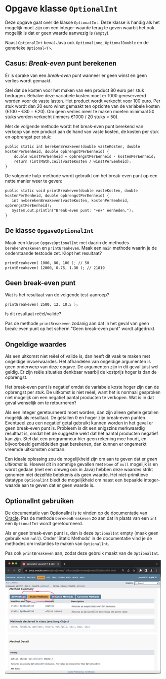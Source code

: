 # Opgave klasse `OptionalInt`

Deze opgave gaat over de klasse `OptionalInt`. Deze klasse is handig als het mogelijk moet zijn om een integer-waarde terug te geven waarbij het ook mogelijk is dat er geen waarde aanwezig is (`empty`).

Naast `OptionalInt` bevat Java ook `OptionalLong`, `OptionalDouble` en de generieke `Optional<T>`.

## Casus: *Break-even* punt berekenen

Er is sprake van een *break-even* punt wanneer er geen winst en geen verlies wordt gemaakt.

Stel dat de kosten voor het maken van een product 80 euro per stuk bedragen. Behalve deze variabele kosten moet er 1000 gereserveerd worden voor de vaste lasten. Het product wordt verkocht voor 100 euro. Per stuk wordt dan 20 euro winst gemaakt ten opzichte van de variabele kosten (€100 - €80 = €20). Om geen verlies meer te maken moeten minimaal 50 stuks worden verkocht (immers €1000 / 20 stuks = 50).

Met de volgende methode wordt het break-even punt berekend van verkoop van een product aan de hand van vaste kosten, de kosten per stuk en opbrengst per stuk:

```{code-block} java
public static int berekenBreakeven(double vasteKosten, double kostenPerEenheid, double opbrengstPerEenheid) {
    double winstPerEenheid = opbrengstPerEenheid - kostenPerEenheid;
    return (int)Math.ceil(vasteKosten / winstPerEenheid);
}
```

De volgende hulp-methode wordt gebruikt om het break-even punt op een nette manier weer te geven:

```{code-block} java
public static void printBreakeven(double vasteKosten, double kostenPerEenheid, double opbrengstPerEenheid) {
   int n=berekenBreakeven(vasteKosten, kostenPerEenheid, opbrengstPerEenheid);
   System.out.println("Break-even punt: "+n+" eenheden.");
}
```

## De klasse `OpgaveOptionalInt`

Maak een klasse `OpgaveOptionalInt` met daarin de methodes `berekenBreakeven` en `printBreakeven`. Maak een `main` methode waarin je de onderstaande testcode zet. Klopt het resultaat?


```{code-block} java
printBreakeven( 1000, 80, 100 ); // 50
printBreakeven( 12000, 0.75, 1.30 ); // 21819
```


## Geen break-even punt

Wat is het resultaat van de volgende test-aanroep?

```{code-block} java
printBreakeven( 2500, 12, 10.5 );
```

Is dit resultaat reëel/valide?

Pas de methode `printBreakeven` zodanig aan dat in het geval van geen break-even punt op het scherm "Geen break-even punt" wordt afgedrukt.

## Ongeldige waardes

Als een uitkomst niet reëel of valide is, dan heeft dit vaak te maken met ongeldige invoerwaardes. Het afhandelen van ongeldige argumenten is geen onderwerp van deze opgave. De argumenten zijn in dit geval juist wel geldig. Er zijn reële situaties denkbaar waarbij de kostprijs hoger is dan de opbrengst.

Het break-even punt is negatief omdat de variabele koste hoger zijn dan de opbrengst per stuk. De uitkomst is niet reëel, want het is normaal gesproken niet mogelijk om een negatief aantal producten te verkopen. Wat is in dat geval wenselijk om te retourneren?

Als een integer geretourneerd moet worden, dan zijn alleen gehele getallen mogelijk als resultaat. De getallen 0 en hoger zijn break-even punten. Eventueel zou een negatief getal gebruikt kunnen worden in het geval er geen break-even punt is. Probleem is dit een enigszins merkwaardig resultaat is, omdat het de suggestie wekt dat het aantal producten negatief kan zijn. Stel dat een programmeur hier geen rekening mee houdt, en bijvoorbeeld gemiddelden gaat berekenen, dan kunnen er ongemerkt vreemde uitkomsten onstaan.

Een ideale oplossing zou de mogelijkheid zijn om aan te geven dat er *geen uitkomst* is. Hoewel dit in sommige gevallen met `None` of `null` mogelijk is en wordt gedaan (met een omweg ook in Java) hebben deze waardes strikt genomen niet dezelfde betekenis als geen waarde. Het niet-primitieve datatype `OptionalInt` biedt de mogelijkheid om naast een bepaalde integer-waarde aan te geven dat er geen waarde is.

## OptionalInt gebruiken

De documentatie van OptionalInt is te vinden op [de documentatie van Oracle](https://docs.oracle.com/en/java/javase/11/docs/api/java.base/java/util/OptionalInt.html). Pas de methode `berekenBreakeven` zo aan dat in plaats van een `int` een `OptionalInt` wordt geretourneerd.

Als er geen break-even punt is, dan is deze `OptionalInt` empty (maak geen gebruik van `null`). Onder 'Static Methods' in de documentatie vind je de methodes om instanties te maken van `OptionalInt`. 

Pas ook `printBreakeven` aan, zodat deze gebruik maakt van de `OptionalInt`.

![De statische methoden van `OptionalInt`](../images/opionalint-documentatie.png)





